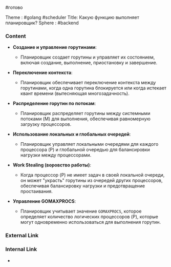 #готово 

Theme : #golang #scheduler
Title: Какую функцию выполняет планировщик?
Sphere : #backend

### Content

- **Создание и управление горутинами**:
    
    - Планировщик создает горутины и управляет их состоянием, включая создание, выполнение, приостановку и завершение.
- **Переключение контекста**:
    
    - Планировщик обеспечивает переключение контекста между горутинами, когда одна горутина блокируется или когда истекает квант времени (вытесняющая многозадачность).
- **Распределение горутин по потокам**:
    
    - Планировщик распределяет горутины между системными потоками (M) для выполнения, обеспечивая равномерную загрузку процессоров.
- **Использование локальных и глобальных очередей**:
    
    - Планировщик управляет локальными очередями для каждого процессора (P) и глобальной очередью для балансировки нагрузки между процессорами.
- **Work Stealing (воровство работы)**:
    
    - Когда процессор (P) не имеет задач в своей локальной очереди, он может "украсть" горутины из очередей других процессоров, обеспечивая балансировку нагрузки и предотвращение простаивания.
- **Управление GOMAXPROCS**:
    
    - Планировщик учитывает значение `GOMAXPROCS`, которое определяет количество логических процессоров (P), которые могут одновременно использоваться для выполнения горутин.
### External Link



### Internal Link

- 